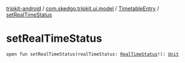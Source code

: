 [tripkit-android](../../index.md) / [com.skedgo.tripkit.ui.model](../index.md) / [TimetableEntry](index.md) / [setRealTimeStatus](./set-real-time-status.md)

# setRealTimeStatus

`open fun setRealTimeStatus(realTimeStatus: `[`RealTimeStatus`](../../com.skedgo.tripkit.common.model/-real-time-status/index.md)`!): `[`Unit`](https://kotlinlang.org/api/latest/jvm/stdlib/kotlin/-unit/index.html)
